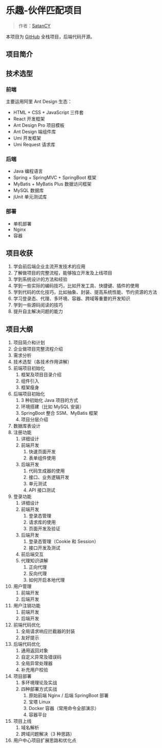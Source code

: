 # 乐趣-伙伴匹配项目

> 作者：[SatanCY](https://github.com/SatanCY)

本项目为 [GitHub](https://github.com/SatanCY/lequ-backend) 全栈项目，后端代码开源。

## 项目简介

## 技术选型

### 前端

主要运用阿里 Ant Design 生态：

- HTML + CSS + JavaScript 三件套
- React 开发框架
- Ant Design Pro 项目模板
- Ant Design 端组件库
- Umi 开发框架
- Umi Request 请求库



### 后端

- Java 编程语言
- Spring + SpringMVC + SpringBoot 框架
- MyBatis + MyBatis Plus 数据访问框架
- MySQL 数据库
- jUnit 单元测试库



### 部署

- 单机部署
- Nginx
- 容器



## 项目收获

1. 学会前后端企业主流开发技术的应用
2. 了解做项目的完整流程，能够独立开发及上线项目
3. 学到系统设计的方法和经验
4. 学到一些实际的编码技巧，比如开发工具、快捷键、插件的使用
5. 学到代码的优化技巧，比如抽象、封装、提高系统性能、节约资源的方法
6. 学习登录态、代理、多环境、容器、跨域等重要的开发知识
7. 学到一些源码阅读的技巧
8. 提升自主解决问题的能力

## 项目大纲

1. 项目简介和计划
2. 企业做项目完整流程介绍
3. 需求分析
4. 技术选型（各技术作用讲解）
5. 前端项目初始化
    1. 框架及项目目录介绍
    2. 组件引入
    3. 框架瘦身
6. 后端项目初始化
    1. 3 种初始化 Java 项目的方式
    2. 环境搭建（比如 MySQL 安装）
    3. SpringBoot 整合 SSM、MyBatis 框架
    4. 项目分层介绍
7. 数据库表设计
8. 注册功能
    1. 详细设计
    2. 前端开发
        1. 快速页面开发
        2. 表单组件使用
    3. 后端开发
        1. 代码生成器的使用
        2. 接口、业务逻辑开发
        3. 单元测试
        4. API 接口测试
9. 登录功能
    1. 详细设计
    2. 前端开发
        1. 登录态管理
        2. 请求库的使用
        3. 页面开发及验证
    3. 后端开发
        1. 登录态管理（Cookie 和 Session）
        2. 接口开发及测试
    4. 前后端交互
    5. 代理知识讲解
        1. 正向代理
        2. 反向代理
        3. 如何开启本地代理
10. 用户管理
    1. 前端开发
    2. 后端开发
11. 用户注销功能
    1. 前端开发
    2. 后端开发
12. 前端代码优化
    1. 全局请求响应拦截器的封装
    2. 友好提示
13. 后端代码优化
    1. 通用返回对象
    2. 自定义异常及错误码
    3. 全局异常处理器
    4. 补充用户校验
14. 项目部署
    1. 多环境理论及实战
    2. 四种部署方式实战
        1. 原始前端 Nginx / 后端 SpringBoot 部署
        2. 宝塔 Linux
        3. Docker 容器（常用命令全部演示）
        4. 容器平台
15. 项目上线
    1. 域名解析
    2. 跨域问题解决（3 种思路）
16. 用户中心项目扩展思路和优化点
